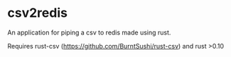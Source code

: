 csv2redis
=========

An application for piping a csv to redis made using rust.

Requires rust-csv (https://github.com/BurntSushi/rust-csv) and rust >0.10
